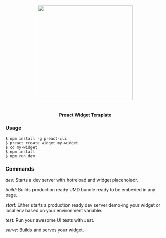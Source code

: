 <div align="center">
  <img src="https://https://github.com/preactjs-templates/widget/blob/master/logo.svg?raw=true" height=300px>
  <br />
  <br />
  <h4>Preact Widget Template</h4>
</div>


### Usage

```
$ npm install -g preact-cli
$ preact create widget my-widget
$ cd my-widget
$ npm install
$ npm run dev
```

### Commands

*dev:* Starts a dev server with hotreload and widget placeholedr.

*build:* Builds production ready UMD bundle ready to be embeded in any page.

*start:* Either starts a production ready dev server demo-ing your widget or local env based on your environment variable.

*test:* Run your awesome UI tests with Jest.

*serve:* Builds and serves your widget.

